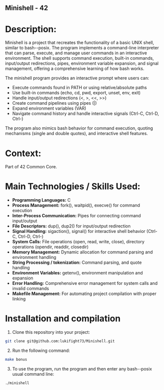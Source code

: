 ## Minishell - 42

# Description:
Minishell is a project that recreates the functionality of a basic UNIX shell, similar to bash--posix. The program implements a command-line interpreter that can parse, execute, and manage user commands in an interactive environment. The shell supports command execution, built-in commands, input/output redirections, pipes, environment variable expansion, and signal management, offering a comprehensive learning of how bash works.

The minishell program provides an interactive prompt where users can:
- Execute commands found in PATH or using relative/absolute paths
- Use built-in commands (echo, cd, pwd, export, unset, env, exit)
- Handle input/output redirections (<, >, <<, >>)
- Create command pipelines using pipes (|)
- Expand environment variables (VAR)
- Navigate command history and handle interactive signals (Ctrl-C, Ctrl-D, Ctrl-)

The program also mimics bash behavior for command execution, quoting mechanisms (single and double quotes), and interactive shell features.

# Context:
Part of 42 Common Core.

# Main Technologies / Skills Used:

- **Programming Languages:** C
- **Process Management:** fork(), waitpid(), execve() for command execution
- **Inter-Process Communication:** Pipes for connecting command input/output
- **File Descriptors:** dup(), dup2() for input/output redirection
- **Signal Handling:** sigaction(), signal() for interactive shell behavior (Ctrl-C, Ctrl-D, Ctrl-)
- **System Calls:** File operations (open, read, write, close), directory operations (opendir, readdir, closedir)
- **Memory Management:** Dynamic allocation for command parsing and environment handling
- **String Processing / tokenization:** Command parsing, and quote handling
- **Environment Variables:** getenv(), environment manipulation and expansion
- **Error Handling:** Comprehensive error management for system calls and invalid commands
- **Makefile Management:** For automating project compilation with proper linking

# Installation and compilation
1. Clone this repository into your project:
```bash
git clone git@github.com:lukifight73/Minishell.git
```
2. Run the following command:
```bash
make bonus
```
3. To use the program, run the program and then enter any bash--posix usual command line:
```bash
./minishell
```
